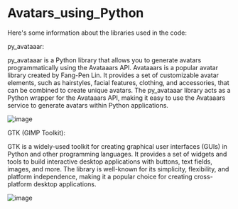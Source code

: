 # Avatars_using_Python

Here's some information about the libraries used in the code:

py_avataaar:

py_avataaar is a Python library that allows you to generate avatars programmatically using the Avataaars API.
Avataaars is a popular avatar library created by Fang-Pen Lin. It provides a set of customizable avatar elements, such as hairstyles, facial features, clothing, and accessories, that can be combined to create unique avatars.
The py_avataaar library acts as a Python wrapper for the Avataaars API, making it easy to use the Avataaars service to generate avatars within Python applications.

![image](https://github.com/sansutiwary/Avatars_using_Python/assets/109430269/61171c30-9331-45c4-9a2a-28487509ec1d)


GTK (GIMP Toolkit):

GTK is a widely-used toolkit for creating graphical user interfaces (GUIs) in Python and other programming languages.
It provides a set of widgets and tools to build interactive desktop applications with buttons, text fields, images, and more.
The library is well-known for its simplicity, flexibility, and platform independence, making it a popular choice for creating cross-platform desktop applications.


![image](https://github.com/sansutiwary/Avatars_using_Python/assets/109430269/e18c5ad4-4f3a-40fc-bfd3-26c5a1c449a6)
